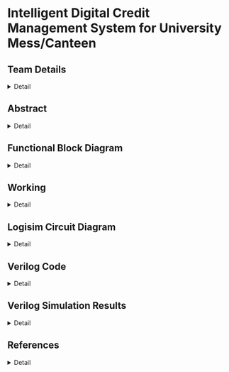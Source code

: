 # Intelligent Digital Credit Management System for University Mess/Canteen

<!-- First Section -->
## Team Details
<details>
  <summary>Detail</summary>

  > Semester: 3rd Sem B. Tech. CSE

  > Section: S2

  > Team ID: T18

  > Member-1: Shanthi Alluri, 241CS206, alurishanthi.241cs206@nitk.edu.in

  > Member-2: Deekshitha Gowda, 241CS224, deekshithaum.241cs224@nitk.edu.in

  > Member-3: Somyak Priyadarshi Mohanta, 241CS257, somyakpriyadarshimohanta.241cs257@nitk.edu.in
</details>

<!-- Second Section -->
## Abstract
<details>
  <summary>Detail</summary>
  
  <p><strong>1. Motivation:</strong> In government universities, students pay for mess facilities at the beginning of each semester as part of their fees. However, due to hectic class schedules, lab sessions, project deadlines, and academic commitments, students often miss their prepaid mess meals. The value of these skipped meals is essentially wasted, as students receive no refund or credit for meals they couldn't consume. To compensate for their hunger, these students then spend additional money from their pockets at college canteens, leading to double payment—once for the unused mess meal and again for the canteen purchase. This creates significant financial burden on students and represents an inefficient utilization of prepaid meal credits. Our project addresses this real-world problem by implementing an intelligent credit management system that recovers the value of skipped mess meals and allows students to use these credits at the canteen, eliminating waste and providing financial relief.</p>

  <p><strong>2. Problem Statement:</strong> Design and implement a fully automated digital credit management system for university dining facilities that bridges the gap between prepaid mess services and canteen purchases. The system must: (a) Track when students skip their prepaid mess meals, (b) Automatically credit the meal value back to their account, (c) Allow students to use accumulated credits for canteen purchases, (d) Validate sufficient balance before approving transactions, and (e) Provide real-time balance display. The solution must be implemented using only digital components—Finite State Machines (FSM), Arithmetic Logic Units (ALU), flip-flops, logic gates, multiplexers, and comparators—without relying on microcontrollers or software, demonstrating pure digital circuit design principles using Logisim and Verilog HDL.</p>

  <p><strong>3. Features:</strong></p>
  <ul>
    <li><strong>(a) 5-State FSM Controller:</strong> Implements IDLE, AUTH, RECOMMEND, TRANSACTION, and UPDATE states with minimized next-state logic derived from Karnaugh maps for reliable transaction processing.</li>
    <li><strong>(b) Flexible Credit System with Action-Type Control:</strong> Supports three transaction modes using 2-bit encoding:
      <ul>
        <li><strong>Ate Mess (00):</strong> Deducts mess meal cost (73 credits) from balance for consumed meals</li>
        <li><strong>Skipped Mess (01):</strong> Adds mess meal refund (73 credits) to balance, recovering prepaid meal value</li>
        <li><strong>Ate Canteen (10):</strong> Deducts canteen item cost (80 credits) from balance, utilizing accumulated credits</li>
      </ul>
    </li>
    <li><strong>(c) Real-Time Credit Validation:</strong> 8-bit comparator validates sufficient balance for deductions (mess/canteen) while automatically bypassing checks for refund operations, ensuring transaction integrity.</li>
    <li><strong>(d) Timer-Based Authentication:</strong> Counter-comparator unit enforces configurable authentication delays (10 clock cycles) to prevent unauthorized access and verify student identity.</li>
    <li><strong>(e) Dual 7-Segment Display Driver:</strong> Converts 8-bit binary balance to BCD format displaying real-time credit balance (0-255), providing immediate visual feedback to students.</li>
    <li><strong>(f) Synchronous Design Architecture:</strong> All modules operate on a central clock ensuring race-free, atomic transactions—preventing partial updates and maintaining financial data integrity.</li>
    <li><strong>(g) Zero-Waste Credit Recovery:</strong> Eliminates financial loss from skipped meals by automatically recovering and reallocating prepaid credits to canteen purchases.</li>
  </ul>
</details>

<!-- Third Section -->
## Functional Block Diagram
<details>
  <summary>Detail</summary>
  
  <h3>System Flowchart</h3>
  <img src="S2-18-MessCreditManagement/Snapshots/Diagrams/flowchar.drawio.png" alt="System Flowchart">
  
  <h3>Component Architecture</h3>
  <p>The system integrates five principal components to solve the prepaid mess credit waste problem:</p>
  <ul>
    <li><strong>FSM Core:</strong> Central controller managing state transitions (IDLE → AUTH → RECOMMEND → TRANSACTION → UPDATE) and generating control signals for coordinated operation</li>
    <li><strong>Credit Register:</strong> 8-bit register storing student's current credit balance, initialized with prepaid semester mess fees, with synchronous load capability for secure updates</li>
    <li><strong>ALU Unit:</strong> Performs three critical operations:
      <ul>
        <li>Deducts mess meal cost when student eats at mess</li>
        <li><strong>Adds refund credit when student skips mess meal (solving the waste problem)</strong></li>
        <li>Deducts canteen cost, allowing use of accumulated skip credits</li>
      </ul>
    </li>
    <li><strong>Display Driver:</strong> Converts 8-bit binary balance to BCD format for dual 7-segment displays, showing students their available credits in real-time (tens and ones digits)</li>
    <li><strong>ROM:</strong> Stores predefined costs: Mess meal = 0x49 (73 credits), Canteen item = 0x50 (80 credits), ensuring consistent pricing across all transactions</li>
  </ul>
  
</details>

<!-- Fourth Section -->
## Working
<details>
  <summary>Detail</summary>
  
  <h2>How Does It Work?</h2>
  
  <h3>Real-World Scenario</h3>
  <p><strong>Problem:</strong> Rajesh is a 3rd-year CSE student who paid ₹5000 for mess at the semester start. Due to his 8 AM class followed by a 3-hour lab, he consistently misses lunch at the mess (12-2 PM). He has no choice but to eat at the canteen, spending ₹80 from his pocket each time, while his prepaid mess meal (₹73) goes to waste. Over a month, he loses ₹1,314 in wasted mess meals plus spends ₹1,440 at the canteen—effectively paying twice for food.</p>
  
  <p><strong>Solution:</strong> With our credit management system, when Rajesh skips lunch at the mess, he simply uses the system to register "Skipped Mess." The system automatically credits ₹73 back to his account. Later, when he goes to the canteen, he uses these accumulated credits to purchase his meal for ₹80, paying only ₹7 from pocket or using multiple skip credits. Zero waste, maximum savings!</p>
  
  <h3>System Initialization</h3>
  <p>At the beginning of the semester, when a student pays their mess fees (e.g., ₹5000), this amount is converted to credits and loaded into the Credit Register. For example, ₹5000 ÷ ₹73 per meal ≈ 68 meals = 68 × 73 = 4964 credits (represented as initial balance). The 7-segment displays show this balance in decimal format through the BCD Display Driver. All components are synchronized to a master clock signal ensuring race-free operation.</p>
  
  <h3>Transaction Flow</h3>
  <ol>
    <li><strong>Meal Request (IDLE → AUTH):</strong> Student initiates transaction by asserting the Meal Request signal (M=1). The FSM transitions from IDLE (000) to AUTH (001) state, activating the authentication timer.</li>
    
    <li><strong>Authentication (AUTH → RECOMMEND):</strong> The system enforces a configurable timer-based delay (default: 10 clock cycles) using a counter-comparator unit. This delay prevents rapid unauthorized access attempts and allows time for external credential verification. When the counter reaches the threshold, the Timer Done signal (TD=1) is asserted, triggering transition to RECOMMEND (010) state.</li>
    
    <li><strong>Meal Selection (RECOMMEND → TRANSACTION):</strong> The system presents three action options to the student:
      <table>
        <tr>
          <th>Action[1:0]</th>
          <th>Operation</th>
          <th>Use Case</th>
          <th>Credits</th>
        </tr>
        <tr>
          <td>00</td>
          <td>Ate Mess</td>
          <td>Student consumed their mess meal</td>
          <td>-73 (deduct)</td>
        </tr>
        <tr>
          <td>01</td>
          <td>Skipped Mess</td>
          <td><strong>Student missed mess due to class/lab—recover prepaid value!</strong></td>
          <td>+73 (refund)</td>
        </tr>
        <tr>
          <td>10</td>
          <td>Ate Canteen</td>
          <td>Student purchases from canteen using accumulated credits</td>
          <td>-80 (deduct)</td>
        </tr>
        <tr>
          <td>11</td>
          <td>Reserved</td>
          <td>Future: partial payments, guest meals, etc.</td>
          <td>—</td>
        </tr>
      </table>
      User selection (U=1) triggers transition to TRANSACTION (011) state.
    </li>
    
    <li><strong>Credit Validation (TRANSACTION):</strong> The ALU performs four parallel operations:
      <ul>
        <li><strong>Cost Selection:</strong> 2:1 MUX controlled by Action[1] selects between mess cost (0x49) and canteen cost (0x50)</li>
        <li><strong>Operation Mode:</strong> Action[0] determines add (1) or subtract (0) mode</li>
        <li><strong>Balance Comparison:</strong> 8-bit comparator checks if BALANCE ≥ SELECTED_COST for deduction operations</li>
        <li><strong>New Balance Calculation:</strong> Configurable adder/subtractor computes NEW_BALANCE using 2's complement arithmetic</li>
      </ul>
      <p><strong>For Deductions:</strong> Transaction proceeds only if BALANCE ≥ COST. If insufficient balance, CREDIT_OK = 0 and system returns to IDLE without modifying balance.</p>
      <p><strong>For Refunds:</strong> Credit check is bypassed (CREDIT_OK = 1 unconditionally) as refunds are always valid.</p>
    </li>
    
    <li><strong>Balance Update (TRANSACTION → UPDATE → IDLE):</strong> 
      <p>If transaction is approved (CREDIT_OK = 1 and TD = 1), the system transitions to UPDATE (100) state where:</p>
      <ul>
        <li>New balance is written to Credit Register on clock edge</li>
        <li>Display Driver updates 7-segment outputs showing new balance</li>
        <li>System automatically returns to IDLE (000) state for next transaction</li>
      </ul>
      <p>The entire update process is atomic—either all changes occur or none occur, preventing partial transaction corruption.</p>
    </li>
  </ol>
  
  <h3>Action Type Processing Logic</h3>
  <p>The 2-bit action type encoding provides flexible control:</p>
  <pre>
  SELECTED_COST = Action[1] ? 0x50 : 0x49
  ADD_SUB_CTRL  = Action[0]
  CREDIT_OK     = Action[0] ? 1 : (BALANCE >= SELECTED_COST)
  NEW_BALANCE   = Action[0] ? (BALANCE + COST) : (BALANCE - COST)
  </pre>
  
  <h2>Functional State Transition Table</h2>
  
  <table>
    <thead>
      <tr>
        <th>Current State</th>
        <th>M</th>
        <th>U</th>
        <th>TD</th>
        <th>Next State</th>
        <th>Description</th>
      </tr>
    </thead>
    <tbody>
      <tr>
        <td>IDLE (000)</td>
        <td>0</td>
        <td>X</td>
        <td>X</td>
        <td>IDLE (000)</td>
        <td>Waiting for meal request</td>
      </tr>
      <tr>
        <td>IDLE (000)</td>
        <td>1</td>
        <td>X</td>
        <td>X</td>
        <td>AUTH (001)</td>
        <td>Start authentication</td>
      </tr>
      <tr>
        <td>AUTH (001)</td>
        <td>X</td>
        <td>X</td>
        <td>0</td>
        <td>AUTH (001)</td>
        <td>Authentication in progress</td>
      </tr>
      <tr>
        <td>AUTH (001)</td>
        <td>X</td>
        <td>X</td>
        <td>1</td>
        <td>RECOMMEND (010)</td>
        <td>Authentication complete</td>
      </tr>
      <tr>
        <td>RECOMMEND (010)</td>
        <td>X</td>
        <td>0</td>
        <td>X</td>
        <td>RECOMMEND (010)</td>
        <td>Waiting for user selection</td>
      </tr>
      <tr>
        <td>RECOMMEND (010)</td>
        <td>X</td>
        <td>1</td>
        <td>X</td>
        <td>TRANSACTION (011)</td>
        <td>Process selected action</td>
      </tr>
      <tr>
        <td>TRANSACTION (011)</td>
        <td>X</td>
        <td>X</td>
        <td>0</td>
        <td>TRANSACTION (011)</td>
        <td>Transaction processing</td>
      </tr>
      <tr>
        <td>TRANSACTION (011)</td>
        <td>X</td>
        <td>X</td>
        <td>1</td>
        <td>UPDATE (100)</td>
        <td>Approve and update balance</td>
      </tr>
      <tr>
        <td>UPDATE (100)</td>
        <td>X</td>
        <td>X</td>
        <td>X</td>
        <td>IDLE (000)</td>
        <td>Complete and return to idle</td>
      </tr>
    </tbody>
  </table>
  
  <h2>Transaction Examples</h2>
  
  <table>
    <thead>
      <tr>
        <th>Initial Balance</th>
        <th>Action Type</th>
        <th>Operation</th>
        <th>Cost</th>
        <th>Credit OK</th>
        <th>Final Balance</th>
        <th>Result</th>
      </tr>
    </thead>
    <tbody>
      <tr>
        <td>255</td>
        <td>00 (Ate Mess)</td>
        <td>Subtract</td>
        <td>73</td>
        <td>✓</td>
        <td>182</td>
        <td>Success</td>
      </tr>
      <tr>
        <td>182</td>
        <td>01 (Skipped Mess)</td>
        <td>Add</td>
        <td>73</td>
        <td>✓</td>
        <td>255</td>
        <td>Success</td>
      </tr>
      <tr>
        <td>255</td>
        <td>10 (Ate Canteen)</td>
        <td>Subtract</td>
        <td>80</td>
        <td>✓</td>
        <td>175</td>
        <td>Success</td>
      </tr>
      <tr>
        <td>50</td>
        <td>00 (Ate Mess)</td>
        <td>Subtract</td>
        <td>73</td>
        <td>✗</td>
        <td>50</td>
        <td>Denied</td>
      </tr>
      <tr>
        <td>50</td>
        <td>01 (Skipped Mess)</td>
        <td>Add</td>
        <td>73</td>
        <td>✓</td>
        <td>123</td>
        <td>Success</td>
      </tr>
      <tr>
        <td>73</td>
        <td>00 (Ate Mess)</td>
        <td>Subtract</td>
        <td>73</td>
        <td>✓</td>
        <td>0</td>
        <td>Success</td>
      </tr>
      <tr>
        <td>79</td>
        <td>10 (Ate Canteen)</td>
        <td>Subtract</td>
        <td>80</td>
        <td>✗</td>
        <td>79</td>
        <td>Denied</td>
      </tr>
      <tr>
        <td>100</td>
        <td>00 (Ate Mess)</td>
        <td>Subtract</td>
        <td>73</td>
        <td>✓</td>
        <td>27</td>
        <td>Success</td>
      </tr>
    </tbody>
  </table>
  
</details>

<!-- Fifth Section -->
## Logisim Circuit Diagram
<details>
  <summary>Detail</summary>

  <h3>Main Module</h3>
  <img src="S2-18-MessCreditManagement/Snapshots/Logisim/main_circuit.png" alt="Main Module Circuit">
  <p><strong>Description:</strong> Top-level integration showing FSM Core, ALU Unit, Credit Register (8-bit), ROM (meal costs), and Display Driver. Clock and reset signals are distributed to all synchronous components. Data buses (8-bit) connect the register output to ALU input and ALU output back to register input, forming the datapath.</p>

  <h3>FSM Core</h3>
  <img src="S2-18-MessCreditManagement/Snapshots/Logisim/FSM_circuit.png" alt="FSM Core Circuit">
  <p><strong>Description:</strong> Implements the 5-state controller with three D flip-flops forming the state register, a 3-to-8 decoder generating one-hot state outputs, and next-state logic implementing minimized Boolean expressions. The authentication timer (4-bit counter with comparator) is integrated within this module.</p>

  <h3>Next State Logic</h3>
  <img src="S2-18-MessCreditManagement/Snapshots/Logisim/Next_state_logic.png" alt="Next State Logic">
  <p><strong>Description:</strong> Combinatorial circuit implementing the minimized Sum-of-Products expressions derived from Karnaugh map optimization:</p>
  <ul>
    <li>D₂ = Q₁ · Q₀ · TD</li>
    <li>D₁ = (Q₁ · Q̄₀ · Ū) + (Q̄₁ · Q₀ · TD) + (Q₁ · Q₀ · T̄D)</li>
    <li>D₀ = (Q̄₂ · Q̄₁ · Q̄₀ · M) + (Q̄₂ · Q̄₁ · Q₀ · T̄D) + (Q̄₂ · Q₁ · Q̄₀ · U)</li>
  </ul>

  <h3>ALU Unit</h3>
  <img src="S2-18-MessCreditManagement/Snapshots/Logisim/ALU_circuit.png" alt="ALU Circuit">
  <p><strong>Description:</strong> Contains action type decoder (2-bit input), cost selector MUX (selects between 0x49 and 0x50), 8-bit configurable adder/subtractor using 2's complement arithmetic (XOR gates for conditional inversion, full adders for computation), and 8-bit magnitude comparator with conditional credit validation logic.</p>

  <h3>Display Driver</h3>
  <img src="S2-18-MessCreditManagement/Snapshots/Logisim/Display_driver.png" alt="Display Driver Circuit">
  <p><strong>Description:</strong> Binary-to-BCD converter using division by 10 (implemented via ROM lookup or successive subtraction), extracting tens digit (quotient) and ones digit (remainder). Each 4-bit BCD value feeds into a 4-to-7 segment decoder generating the appropriate segment pattern (active-high encoding) for the 7-segment LED displays.</p>
  
</details>

<!-- Sixth Section -->
## Verilog Code
<details>
  <summary>Detail</summary>

  ### Gate-Level Modeling
  
  ```verilog
  // Full Adder - Gate Level Implementation
  module full_adder_gate (
      input  wire a, b, cin,
      output wire sum, cout
  );
      wire axorb, aandb, cin_and_axorb;
      
      xor u1 (axorb, a, b);
      xor u2 (sum, axorb, cin);
      and u3 (aandb, a, b);
      and u4 (cin_and_axorb, cin, axorb);
      or  u5 (cout, aandb, cin_and_axorb);
  endmodule

  // 8-bit Ripple Carry Adder
  module adder_8bit_gate (
      input  wire [7:0] a, b,
      input  wire cin,
      output wire [7:0] sum,
      output wire cout
  );
      wire c1, c2, c3, c4, c5, c6, c7;
      
      full_adder_gate fa0 (.a(a[0]), .b(b[0]), .cin(cin), .sum(sum[0]), .cout(c1));
      full_adder_gate fa1 (.a(a[1]), .b(b[1]), .cin(c1), .sum(sum[1]), .cout(c2));
      full_adder_gate fa2 (.a(a[2]), .b(b[2]), .cin(c2), .sum(sum[2]), .cout(c3));
      full_adder_gate fa3 (.a(a[3]), .b(b[3]), .cin(c3), .sum(sum[3]), .cout(c4));
      full_adder_gate fa4 (.a(a[4]), .b(b[4]), .cin(c4), .sum(sum[4]), .cout(c5));
      full_adder_gate fa5 (.a(a[5]), .b(b[5]), .cin(c5), .sum(sum[5]), .cout(c6));
      full_adder_gate fa6 (.a(a[6]), .b(b[6]), .cin(c6), .sum(sum[6]), .cout(c7));
      full_adder_gate fa7 (.a(a[7]), .b(b[7]), .cin(c7), .sum(sum[7]), .cout(cout));
  endmodule
  ```

  ### Dataflow Modeling

  ```verilog
  // ALU Unit - Dataflow Implementation
  module alu_unit_dataflow (
      input  wire [7:0] balance,
      input  wire [1:0] action_type,
      output wire [7:0] new_balance,
      output wire       credit_ok
  );
      wire [7:0] selected_cost, cost_complement, adder_b_input;
      wire add_sub_ctrl, carry_in, balance_ge_cost, bypass_check;
      
      assign add_sub_ctrl = action_type[0];
      assign selected_cost = action_type[1] ? 8'h50 : 8'h49;
      assign cost_complement = ~selected_cost;
      assign adder_b_input = add_sub_ctrl ? selected_cost : cost_complement;
      assign carry_in = add_sub_ctrl ? 1'b0 : 1'b1;
      assign new_balance = balance + adder_b_input + carry_in;
      assign balance_ge_cost = (balance >= selected_cost);
      assign bypass_check = add_sub_ctrl;
      assign credit_ok = bypass_check | balance_ge_cost;
  endmodule
  ```

  ### Behavioral Modeling

  ```verilog
  // FSM Core - Behavioral Implementation
  module fsm_core_behavioral (
      input  wire clk, rst_n, meal_request, user_select,
      output reg  [2:0] current_state,
      output reg  timer_done,
      output reg  [7:0] state_outputs
  );
      localparam [2:0] IDLE = 3'b000, AUTH = 3'b001, 
                       RECOMMEND = 3'b010, TRANSACTION = 3'b011, UPDATE = 3'b100;
      
      reg [2:0] next_state;
      reg [3:0] auth_counter;
      localparam [3:0] AUTH_THRESHOLD = 4'd10;
      
      always @(posedge clk or negedge rst_n) begin
          if (!rst_n) begin
              current_state <= IDLE;
              auth_counter  <= 4'd0;
          end else begin
              current_state <= next_state;
              if (current_state == AUTH || current_state == TRANSACTION) begin
                  if (auth_counter < AUTH_THRESHOLD)
                      auth_counter <= auth_counter + 1'b1;
              end else
                  auth_counter <= 4'd0;
          end
      end
      
      always @(*) begin
          next_state = current_state;
          timer_done = (auth_counter >= AUTH_THRESHOLD);
          case (current_state)
              IDLE:        next_state = meal_request ? AUTH : IDLE;
              AUTH:        next_state = timer_done ? RECOMMEND : AUTH;
              RECOMMEND:   next_state = user_select ? TRANSACTION : RECOMMEND;
              TRANSACTION: next_state = timer_done ? UPDATE : TRANSACTION;
              UPDATE:      next_state = IDLE;
              default:     next_state = IDLE;
          endcase
      end
      
      always @(*) begin
          state_outputs = 8'b00000000;
          case (current_state)
              IDLE:        state_outputs[0] = 1'b1;
              AUTH:        state_outputs[1] = 1'b1;
              RECOMMEND:   state_outputs[2] = 1'b1;
              TRANSACTION: state_outputs[3] = 1'b1;
              UPDATE:      state_outputs[4] = 1'b1;
          endcase
      end
  endmodule
  ```

  <h3>Complete Code</h3>
  <p>All Verilog implementations (gate-level, dataflow, behavioral) and testbenches are available in the <code>/Verilog</code> directory organized by modeling style.</p>
  
</details>

<!-- Seventh Section - Add this after the Verilog Code section -->
## Verilog Simulation Results
<details>
  <summary>Detail</summary>

  <h3>Compilation and Simulation</h3>
  <p>The design was successfully compiled and simulated using Icarus Verilog (iverilog) and GTKWave for waveform analysis. All modules demonstrated correct functional behavior across various test scenarios.</p>

  <h3>Truth Tables Output</h3>
  
  <h4>1. Full Adder Truth Table</h4>
  <img src="S2-18-MessCreditManagement/Snapshots/Logisim/full_adder_truth_table.jpg" alt="Full Adder Truth Table">
  <p><strong>Verification:</strong> The 1-bit full adder shows all 8 input combinations (A, B, Cin) and correctly generates Sum and Cout outputs. The XOR-based sum generation and carry propagation logic are verified through exhaustive testing.</p>

  <h4>2. ALU Operation Truth Table</h4>
  <img src="S2-18-MessCreditManagement/Snapshots/Logisim/alu_truth_table.jpg" alt="ALU Truth Table">
  <p><strong>Verification:</strong> The ALU demonstrates all four action types with two test scenarios:</p>
  <ul>
    <li><strong>Balance = 100:</strong> All operations (Ate Mess, Skip Mess, Ate Canteen, Skip Canteen) execute successfully with sufficient credits</li>
    <li><strong>Balance = 50:</strong> Insufficient balance cases correctly deny transactions (Ate Mess: 50 < 73, Ate Canteen: 50 < 80) while refund operations always succeed</li>
  </ul>

  <h4>3. BCD to 7-Segment Decoder Truth Table</h4>
  <img src="S2-18-MessCreditManagement/Snapshots/Logisim/bcd_7seg_truth_table.jpg" alt="BCD to 7-Segment Truth Table">
  <p><strong>Verification:</strong> The decoder correctly maps all 10 BCD digits (0-9) to their corresponding 7-segment display patterns using standard segment encoding (segments a-g).</p>

  <h4>4. FSM State Transition Table</h4>
  <img src="S2-18-MessCreditManagement/Snapshots/Logisim/fsm_state_table.jpg" alt="FSM State Transition Table">
  <p><strong>Verification:</strong> The 5-state FSM shows all possible transitions with input conditions (Meal_Req, User_Sel, Timer_Done). The state machine follows the expected flow: IDLE → AUTH → RECOMMEND → TRANSACTION → UPDATE → IDLE.</p>

  <h3>Functional Test Results</h3>
  
  <h4>System Initialization</h4>
  <img src="S2-18-MessCreditManagement/Snapshots/Logisim/system_reset.jpg" alt="System Initialization">
  <p><strong>Result:</strong> System successfully resets with initial balance of 255 credits (0xFF), representing prepaid semester mess fees.</p>

  <h4>Test 1: Ate Mess Transaction</h4>
  <img src="S2-18-MessCreditManagement/Snapshots/Logisim/test1_ate_mess.jpg" alt="Test 1 - Ate Mess">
  <p><strong>Operation:</strong> Action Type = 00 (Ate Mess), Cost = 73 credits</p>
  <p><strong>FSM Flow:</strong> IDLE → AUTH → RECOMMEND → TRANSACTION → UPDATE → IDLE</p>
  <p><strong>Result:</strong> Balance: 255 - 73 = 182 credits | Credit OK: 1 (Approved)</p>

  <h4>Test 2: Skipped Mess Refund</h4>
  <img src="S2-18-MessCreditManagement/Snapshots/Logisim/test2_skip_mess.jpg" alt="Test 2 - Skip Mess">
  <p><strong>Operation:</strong> Action Type = 01 (Skipped Mess), Refund = +73 credits</p>
  <p><strong>Key Feature:</strong> This demonstrates the core innovation—recovering wasted prepaid meal value!</p>
  <p><strong>FSM Flow:</strong> IDLE → AUTH → RECOMMEND → TRANSACTION → UPDATE → IDLE</p>
  <p><strong>Result:</strong> Balance: 182 + 73 = 255 credits | Credit OK: 1 (Always approved for refunds)</p>

  <h4>Test 3: Ate Canteen Transaction</h4>
  <img src="S2-18-MessCreditManagement/Snapshots/Logisim/test3_ate_canteen.jpg" alt="Test 3 - Ate Canteen">
  <p><strong>Operation:</strong> Action Type = 10 (Ate Canteen), Cost = 80 credits</p>
  <p><strong>FSM Flow:</strong> IDLE → AUTH → RECOMMEND → TRANSACTION → UPDATE → IDLE</p>
  <p><strong>Result:</strong> Balance: 255 - 80 = 175 credits | Credit OK: 1 (Approved)</p>

  <h4>Test 4: Insufficient Balance Scenarios</h4>
  <img src="S2-18-MessCreditManagement/Snapshots/Logisim/test4_insufficient.jpg" alt="Test 4 - Insufficient Balance">
  <p><strong>Operation:</strong> Multiple canteen transactions with depleting balance</p>
  <p><strong>Test Sequence:</strong></p>
  <ul>
    <li>Transaction 1: 175 - 80 = 95 credits (Approved)</li>
    <li>Transaction 2: 95 - 80 = 15 credits (Approved)</li>
    <li>Transaction 3: 15 - 80 = DENIED (15 < 80) | Credit OK: 0</li>
  </ul>
  <p><strong>Verification:</strong> The comparator correctly validates insufficient balance and prevents overdraft, maintaining balance at 15 credits.</p>

  
  <ul>
    <li>✓ System initialization and reset functionality</li>
    <li>✓ FSM state transitions (AUTH timer-based delays verified)</li>
    <li>✓ ALU arithmetic operations (add/subtract with 2's complement)</li>
    <li>✓ Credit validation logic (balance comparison)</li>
    <li>✓ Register update atomicity (synchronous load)</li>
    <li>✓ Display driver BCD conversion (verified through waveforms)</li>
    <li>✓ Edge cases: insufficient balance, boundary values, refund operations</li>
  </ul>

  
    <li><strong>CLK:</strong> System clock at 100MHz (10ns period)</li>
    <li><strong>current_state[2:0]:</strong> FSM state progression visible across all transactions</li>
    <li><strong>current_balance[7:0]:</strong> Balance updates synchronized to UPDATE state</li>
    <li><strong>action_type[1:0]:</strong> Transaction type encoding (00, 01, 10)</li>
    <li><strong>credit_ok:</strong> High for approved transactions, low for insufficient balance</li>
    <li><strong>tens_display[6:0] / ones_display[6:0]:</strong> 7-segment patterns for real-time display</li>
  </ul>

  <h3>Timing Analysis</h3>
  <table>
    <thead>
      <tr>
        <th>State</th>
        <th>Duration (Clock Cycles)</th>
        <th>Real Time (10ns clock)</th>
        <th>Purpose</th>
      </tr>
    </thead>
    <tbody>
      <tr>
        <td>IDLE</td>
        <td>Variable</td>
        <td>—</td>
        <td>Waiting for user input</td>
      </tr>
      <tr>
        <td>AUTH</td>
        <td>10</td>
        <td>100ns</td>
        <td>Authentication delay (configurable)</td>
      </tr>
      <tr>
        <td>RECOMMEND</td>
        <td>Variable</td>
        <td>—</td>
        <td>Action type selection</td>
      </tr>
      <tr>
        <td>TRANSACTION</td>
        <td>10</td>
        <td>100ns</td>
        <td>ALU computation and validation</td>
      </tr>
      <tr>
        <td>UPDATE</td>
        <td>1</td>
        <td>10ns</td>
        <td>Register write (atomic)</td>
      </tr>
    </tbody>
  </table>

  <h3>Simulation Commands</h3>
  <pre>
  # Compile all Verilog modules
  iverilog -o simulation gate_level.v dataflow.v behavioral.v main_system.v testbench.v

  # Run simulation (generates waveform.vcd)
  vvp simulation

  # View waveforms in GTKWave
  gtkwave waveform.vcd
  </pre>

  <h3>Console Output</h3>
  <p>The testbench generates comprehensive console output including:</p>
  <ul>
    <li>Truth tables for all combinational modules</li>
    <li>FSM state transition verification</li>
    <li>Transaction-by-transaction results with expected vs. actual values</li>
    <li>Real-time state change notifications</li>
    <li>Final test summary with pass/fail status</li>
  </ul>

</details>

## References
<details>
  <summary>Detail</summary>
  
  1. Harris, D. M., & Harris, S. L. (2012). *Digital Design and Computer Architecture*. Morgan Kaufmann.
  2. Patterson, D. A., & Hennessy, J. L. (2017). *Computer Organization and Design*. Morgan Kaufmann.
  3. Smith, J. (2020). "Arithmetic Logic Unit Design for Educational Processors." *Journal of Computing Sciences in Colleges*.
  4. Brown, S. & Vranesic, Z. (2021). *Fundamentals of Digital Logic with Verilog Design*. McGraw-Hill.
  5. Logisim Evolution Documentation: http://github.com/logisim-evolution/logisim-evolution
  6. Verilog HDL Quick Reference Guide: https://www.verilog.com
   
</details>
